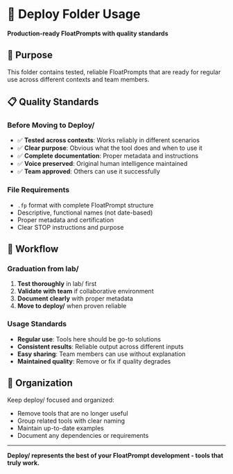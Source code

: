 # 🚀 Deploy Folder Usage

**Production-ready FloatPrompts with quality standards**

## 🎯 Purpose

This folder contains tested, reliable FloatPrompts that are ready for regular use across different contexts and team members.

## 📋 Quality Standards

### **Before Moving to Deploy/**
- ✅ **Tested across contexts**: Works reliably in different scenarios
- ✅ **Clear purpose**: Obvious what the tool does and when to use it
- ✅ **Complete documentation**: Proper metadata and instructions
- ✅ **Voice preserved**: Original human intelligence maintained
- ✅ **Team approved**: Others can use it successfully

### **File Requirements**
- `.fp` format with complete FloatPrompt structure
- Descriptive, functional names (not date-based)
- Proper metadata and certification
- Clear STOP instructions and purpose

## 🔄 Workflow

### **Graduation from lab/**
1. **Test thoroughly** in lab/ first
2. **Validate with team** if collaborative environment
3. **Document clearly** with proper metadata
4. **Move to deploy/** when proven reliable

### **Usage Standards**
- **Regular use**: Tools here should be go-to solutions
- **Consistent results**: Reliable output across different inputs
- **Easy sharing**: Team members can use without explanation
- **Maintained quality**: Remove or fix if quality degrades

## 📁 Organization

Keep deploy/ focused and organized:
- Remove tools that are no longer useful
- Group related tools with clear naming
- Maintain up-to-date examples
- Document any dependencies or requirements

---

**Deploy/ represents the best of your FloatPrompt development - tools that truly work.** 